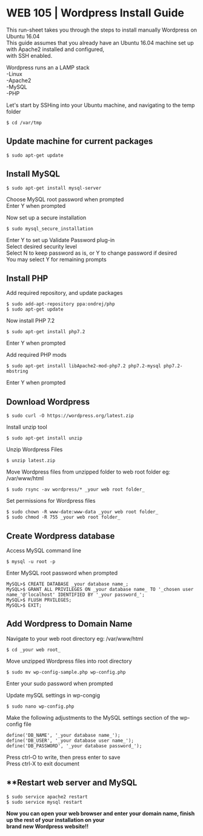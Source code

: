 # **WEB 105 | Wordpress Install Guide**  

This run-sheet takes you through the steps to install manually Wordpress on Ubuntu 16.04  
This guide assumes that you already have an Ubuntu 16.04 machine set up with Apache2 installed and configured,  
with SSH enabled.  

Wordpress runs an a LAMP stack  
 -Linux  
 -Apache2  
 -MySQL  
 -PHP  

Let's start by SSHing into your Ubuntu machine, and navigating to the temp folder  

	$ cd /var/tmp  

## **Update machine for current packages**  

	$ sudo apt-get update  

## **Install MySQL**  

	$ sudo apt-get install mysql-server  

Choose MySQL root password when prompted  
Enter Y when prompted  
  
Now set up a secure installation  

	$ sudo mysql_secure_installation  

Enter Y to set up Validate Password plug-in  
Select desired security level  
Select N to keep password as is, or Y to change password if desired  
You may select Y for remaining prompts  

## **Install PHP**    

Add required repository, and update packages    

	$ sudo add-apt-repository ppa:ondrej/php  
	$ sudo apt-get update  

Now install PHP 7.2  

	$ sudo apt-get install php7.2  

Enter Y when prompted  

Add required PHP mods  

	$ sudo apt-get install libApache2-mod-php7.2 php7.2-mysql php7.2-mbstring  

Enter Y when prompted  

## **Download Wordpress**  

	$ sudo curl -O https://wordpress.org/latest.zip  

Install unzip tool  

	$ sudo apt-get install unzip  

Unzip Wordpress Files  

	$ unzip latest.zip  

Move Wordpress files from unzipped folder to web root folder eg: /var/www/html  

	$ sudo rsync -av wordpress/* _your web root folder_  

Set permissions for Wordpress files  

	$ sudo chown -R www-date:www-data _your web root folder_  
	$ sudo chmod -R 755 _your web root folder_  

## **Create Wordpress database**  

Access MySQL command line  

	$ mysql -u root -p  

Enter MySQL root password when prompted  

	MySQL>$ CREATE DATABASE _your database name_;  
	MySQL>$ GRANT ALL PRIVILEGES ON _your database name_ TO '_chosen user name_'@'localhost' IDENTIFIED BY '_your password_';  
	MySQL>$ FLUSH PRVILEGES;  
	MySQL>$ EXIT;  

## **Add Wordpress to Domain Name**  

Navigate to your web root directory  eg: /var/www/html  

	$ cd _your web root_  

Move unzipped Wordpress files into root directory  

	$ sudo mv wp-config-sample.php wp-config.php  

Enter your sudo password when prompted  

Update mySQL settings in wp-congig  

	$ sudo nano wp-config.php  

Make the following adjustments to the MySQL settings section of the wp-config file  

	define('DB_NAME', '_your database name_');  
	define('DB_USER', '_your database user name_');  
	define('DB_PASSWORD', '_your database password_');  

Press ctrl-O to write, then press enter to save  
Press ctrl-X to exit document  

## **Restart web server and MySQL  

	$ sudo service apache2 restart  
	$ sudo service mysql restart  


**Now you can open your web browser and enter your domain name, finish up the rest of your installation on your  
brand new Wordpress website!!**  




  

 

 
